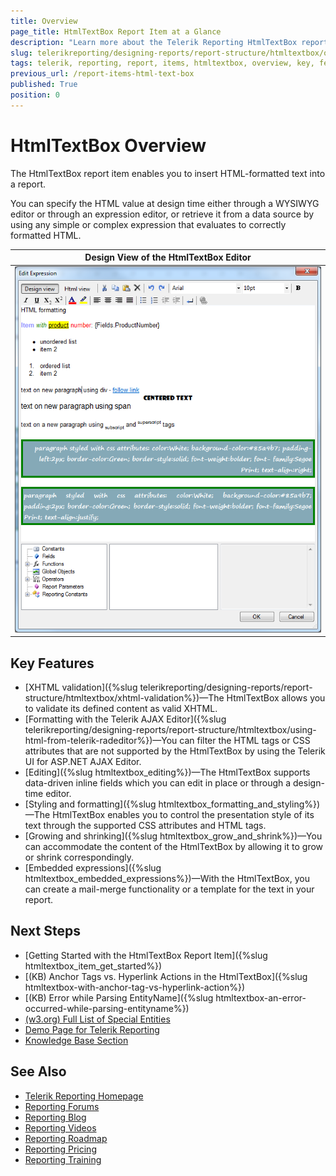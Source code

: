 ```yaml
---
title: Overview
page_title: HtmlTextBox Report Item at a Glance
description: "Learn more about the Telerik Reporting HtmlTextBox report item and its key features covering style through HTML tags and CSS attributes, using embedded expressions, and more."
slug: telerikreporting/designing-reports/report-structure/htmltextbox/overview
tags: telerik, reporting, report, items, htmltextbox, overview, key, features
previous_url: /report-items-html-text-box
published: True
position: 0
---
```


# HtmlTextBox Overview

The HtmlTextBox report item enables you to insert HTML-formatted text into a report.

You can specify the HTML value at design time either through a WYSIWYG editor or through an expression editor, or retrieve it from a data source by using any simple or complex expression that evaluates to correctly formatted HTML.

|Design View of the HtmlTextBox Editor|
|:---:|
|![The HtmTextBox Editor Design View](images/HtmlTextBox_DesignView.png)|

## Key Features

* [XHTML validation]({%slug telerikreporting/designing-reports/report-structure/htmltextbox/xhtml-validation%})&mdash;The HtmlTextBox allows you to validate its defined content as valid XHTML.
* [Formatting with the Telerik AJAX Editor]({%slug telerikreporting/designing-reports/report-structure/htmltextbox/using-html-from-telerik-radeditor%})&mdash;You can filter the HTML tags or CSS attributes that are not supported by the HtmlTextBox by using the Telerik UI for ASP.NET AJAX Editor.
* [Editing]({%slug htmltextbox_editing%})&mdash;The HtmlTextBox supports data-driven inline fields which you can edit in place or through a design-time editor.
* [Styling and formatting]({%slug htmltextbox_formatting_and_styling%})&mdash;The HtmlTextBox enables you to control the presentation style of its text through the supported CSS attributes and HTML tags.
* [Growing and shrinking]({%slug htmltextbox_grow_and_shrink%})&mdash;You can accommodate the content of the HtmlTextBox by allowing it to grow or shrink correspondingly.
* [Embedded expressions]({%slug htmltextbox_embedded_expressions%})&mdash;With the HtmlTextBox, you can create a mail-merge functionality or a template for the text in your report.

## Next Steps

* [Getting Started with the HtmlTextBox Report Item]({%slug htmltextbox_item_get_started%})
* [(KB) Anchor Tags vs. Hyperlink Actions in the HtmlTextBox]({%slug htmltextbox-with-anchor-tag-vs-hyperlink-action%})
* [(KB) Error while Parsing EntityName]({%slug htmltextbox-an-error-occurred-while-parsing-entityname%})
* [(w3.org) Full List of Special Entities](https://www.w3.org/TR/xhtml1/DTD/xhtml-special.ent)
* [Demo Page for Telerik Reporting](https://demos.telerik.com/reporting) 
* [Knowledge Base Section](/knowledge-base)

## See Also

* [Telerik Reporting Homepage](https://www.telerik.com/products/reporting)
* [Reporting Forums](https://www.telerik.com/forums/reporting)
* [Reporting Blog](https://www.telerik.com/blogs/tag/reporting)
* [Reporting Videos](https://www.telerik.com/videos/reporting)
* [Reporting Roadmap](https://www.telerik.com/support/whats-new/reporting/roadmap)
* [Reporting Pricing](https://www.telerik.com/purchase/individual/reporting)
* [Reporting Training](https://learn.telerik.com/learn/course/external/view/elearning/19/reporting-report-server-training)
